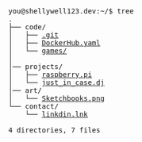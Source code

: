 
<pre>
you@shellywell123.dev:~/$ tree
.
├── code/
│   ├── <a href="https://github.com/Shellywell123">.git</a>
│   ├── <a href="https://hub.docker.com/u/shellywell123">DockerHub.yaml</a>
│   └── <a href="https://shellywell123.dev/shenanigan/games/index.html">games/</a>
│
│── projects/
│   ├── <a href="https://shellywell123.dev/shenanigan/pi-craft.html">raspberry.pi</a>
│   └── <a href="https://shellywell123.dev/shenanigan/beats-case.html">just_in_case.dj</a>
│── art/
│   └── <a href="https://shellywell123.dev/shenanigan/art-attack.html">Sketchbooks.png</a>
└── contact/
    └── <a href="https://www.linkedin.com/in/ben-shellswell/">linkdin.lnk</a>

4 directories, 7 files
</pre>
